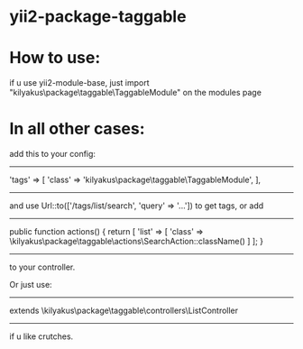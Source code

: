 # yii2-package-taggable

# How to use:

if u use yii2-module-base, just import "kilyakus\package\taggable\TaggableModule" on the modules page

# In all other cases:

add this to your config:

----------------------------------------------------------------------------

'tags' => [
    'class' => 'kilyakus\package\taggable\TaggableModule',
],

----------------------------------------------------------------------------

and use Url::to(['/tags/list/search', 'query' => '...']) to get tags, or add

----------------------------------------------------------------------------

public function actions()
{
    return [
        'list' => [
            'class' => \kilyakus\package\taggable\actions\SearchAction::className()
        ]
    ];
}

----------------------------------------------------------------------------

to your controller.




Or just use:

----------------------------------------------------------------------------

extends \kilyakus\package\taggable\controllers\ListController

----------------------------------------------------------------------------

if u like crutches.